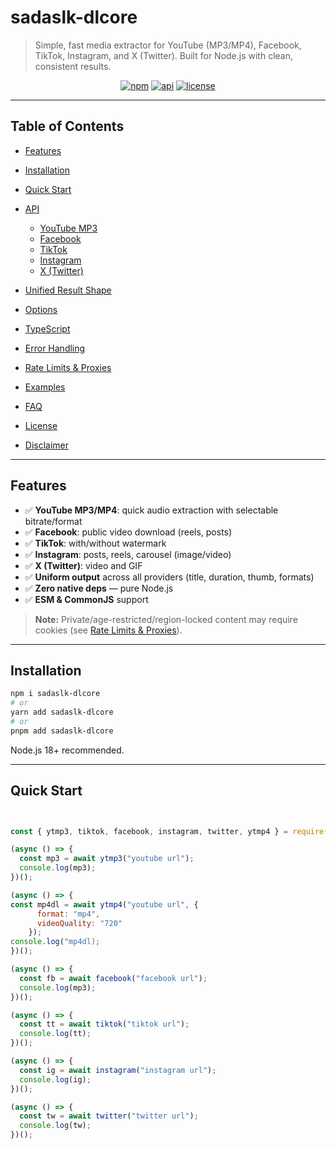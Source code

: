 # sadaslk-dlcore

> Simple, fast media extractor for YouTube (MP3/MP4), Facebook, TikTok, Instagram, and X (Twitter).
> Built for Node.js with clean, consistent results.

<p align="center">
  <a href="#installation"><img alt="npm" src="https://img.shields.io/badge/npm-sadaslk--dlcore-red"></a>
  <a href="#api"><img alt="api" src="https://img.shields.io/badge/API-stable-blue"></a>
  <a href="#license"><img alt="license" src="https://img.shields.io/badge/license-MIT-green"></a>
</p>

---

## Table of Contents

* [Features](#features)
* [Installation](#installation)
* [Quick Start](#quick-start)
* [API](#api)

  * [YouTube MP3](#youtube-mp3)
  * [Facebook](#facebook)
  * [TikTok](#tiktok)
  * [Instagram](#instagram)
  * [X (Twitter)](#x-twitter)
* [Unified Result Shape](#unified-result-shape)
* [Options](#options)
* [TypeScript](#typescript)
* [Error Handling](#error-handling)
* [Rate Limits & Proxies](#rate-limits--proxies)
* [Examples](#examples)
* [FAQ](#faq)
* [License](#license)
* [Disclaimer](#disclaimer)

---

## Features

* ✅ **YouTube MP3/MP4**: quick audio extraction with selectable bitrate/format
* ✅ **Facebook**: public video download (reels, posts)
* ✅ **TikTok**: with/without watermark
* ✅ **Instagram**: posts, reels, carousel (image/video)
* ✅ **X (Twitter)**: video and GIF
* ✅ **Uniform output** across all providers (title, duration, thumb, formats)
* ✅ **Zero native deps** — pure Node.js
* ✅ **ESM & CommonJS** support

> **Note:** Private/age-restricted/region-locked content may require cookies (see [Rate Limits & Proxies](#rate-limits--proxies)).

---

## Installation

```bash
npm i sadaslk-dlcore
# or
yarn add sadaslk-dlcore
# or
pnpm add sadaslk-dlcore
```

Node.js 18+ recommended.

---

## Quick Start

```js


const { ytmp3, tiktok, facebook, instagram, twitter, ytmp4 } = require('sadaslk-dlcore');

(async () => {
  const mp3 = await ytmp3("youtube url");
  console.log(mp3);
})();

(async () => {
const mp4dl = await ytmp4("youtube url", {
      format: "mp4",
      videoQuality: "720"
    });
console.log("mp4dl);
})();

(async () => {
  const fb = await facebook("facebook url");
  console.log(mp3);
})();

(async () => {
  const tt = await tiktok("tiktok url");
  console.log(tt);
})();

(async () => {
  const ig = await instagram("instagram url");
  console.log(ig);
})();

(async () => {
  const tw = await twitter("twitter url");
  console.log(tw);
})();

```


